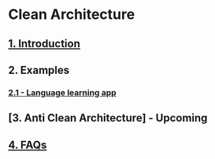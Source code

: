 # Clean Architecture

## [1. Introduction](https://github.com/tran-huy-phuc/architecture/blob/main/clean-achitecture/introduction/README.md)

## 2. Examples
### [2.1 - Language learning app](./examples/language-learning-app/README.md)

## [3. Anti Clean Architecture] - Upcoming

## [4. FAQs](./faqs/README.md)